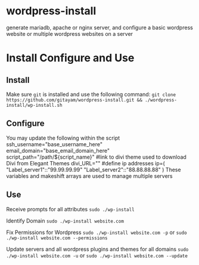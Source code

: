 # wordpress-install

generate mariadb, apache or nginx server, and configure a basic wordpress website or multiple wordpress websites on a server

# Install Configure and Use

## Install

Make sure `git` is installed and use the following command:
`git clone https://github.com/gitayam/wordpress-install.git && ./wordpress-install/wp-install.sh`

## Configure

You may update the following within the script
ssh_username="base_username_here"
email_domain="base_email_domain_here"
script_path="/path/${script_name}"
#link to divi theme used to download Divi from Elegant Themes
divi_URL=""
#define ip addresses
ip=(
"Label_server1"::"99.99.99.99"
"Label_server2"::"88.88.88.88"
)
These variables and makeshift arrays are used to manage multiple servers

## Use

Receive prompts for all attributes
`sudo ./wp-install`

Identify Domain
`sudo ./wp-install website.com`

Fix Permissions for Wordpress
`sudo ./wp-install website.com -p` or `sudo ./wp-install website.com --permissions`

Update servers and all wordpress plugins and themes for all domains
`sudo ./wp-install website.com -u` or `sudo ./wp-install website.com --update`
